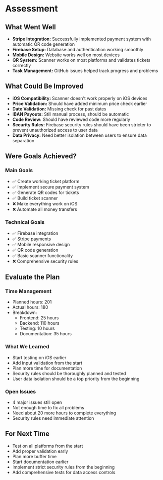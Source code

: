 # Assessment

## What Went Well
* **Stripe Integration:** Successfully implemented payment system with automatic QR code generation
* **Firebase Setup:** Database and authentication working smoothly
* **Mobile Design:** Website works well on most devices
* **QR System:** Scanner works on most platforms and validates tickets correctly
* **Task Management:** GitHub issues helped track progress and problems

## What Could Be Improved
* **iOS Compatibility:** Scanner doesn't work properly on iOS devices
* **Price Validation:** Should have added minimum price check earlier
* **Date Validation:** Missing check for past dates
* **IBAN Payouts:** Still manual process, should be automatic
* **Code Review:** Should have reviewed code more regularly
* **Security Rules:** Firebase security rules should have been stricter to prevent unauthorized access to user data
* **Data Privacy:** Need better isolation between users to ensure data separation

## Were Goals Achieved?

### Main Goals
* ✅ Create working ticket platform
* ✅ Implement secure payment system
* ✅ Generate QR codes for tickets
* ✅ Build ticket scanner
* ❌ Make everything work on iOS
* ❌ Automate all money transfers

### Technical Goals
* ✅ Firebase integration
* ✅ Stripe payments
* ✅ Mobile responsive design
* ✅ QR code generation
* ✅ Basic scanner functionality
* ❌ Comprehensive security rules

## Evaluate the Plan

### Time Management
* Planned hours: 201
* Actual hours: 180
* Breakdown:
  * Frontend: 25 hours
  * Backend: 110 hours
  * Testing: 10 hours
  * Documentation: 35 hours

### What We Learned
* Start testing on iOS earlier
* Add input validation from the start
* Plan more time for documentation
* Security rules should be thoroughly planned and tested
* User data isolation should be a top priority from the beginning

### Open Issues
* 4 major issues still open
* Not enough time to fix all problems
* Need about 20 more hours to complete everything
* Security rules need immediate attention

## For Next Time
* Test on all platforms from the start
* Add proper validation early
* Plan more buffer time
* Start documentation earlier
* Implement strict security rules from the beginning
* Add comprehensive tests for data access controls
